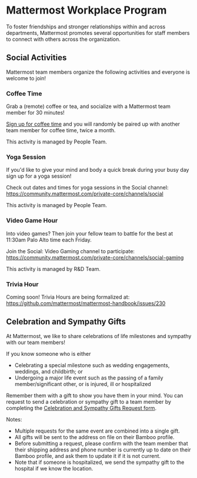 # Mattermost Workplace Program

To foster friendships and stronger relationships within and across departments, Mattermost promotes several opportunities for staff members to connect with others across the organization.

## Social Activities

Mattermost team members organize the following activities and everyone is welcome to join!

### Coffee Time

Grab a (remote) coffee or tea, and socialize with a Mattermost team member for 30 minutes!

[Sign up for coffee time](https://docs.google.com/spreadsheets/d/1MoHM7tI61F0gFMigcwaSYOBCKxvJAAiAVaefHWM8wBQ/edit#gid=0) and you will randomly be paired up with another team member for coffee time, twice a month.

This activity is managed by People Team.

### Yoga Session

If you'd like to give your mind and body a quick break during your busy day sign up for a yoga session! 

Check out dates and times for yoga sessions in the Social channel: https://community.mattermost.com/private-core/channels/social

This activity is managed by People Team.

### Video Game Hour

Into video games? Then join your fellow team to battle for the best at 11:30am Palo Alto time each Friday.

Join the Social: Video Gaming channel to participate: https://community.mattermost.com/private-core/channels/social-gaming

This activity is managed by R&D Team.

### Trivia Hour

Coming soon! Trivia Hours are being formalized at: https://github.com/mattermost/mattermost-handbook/issues/230

## Celebration and Sympathy Gifts

At Mattermost, we like to share celebrations of life milestones and sympathy with our team members!

If you know someone who is either
- Celebrating a special milestone such as wedding engagements, weddings, and childbirth; or
- Undergoing a major life event such as the passing of a family member/significant other, or is injured, ill or hospitalized

Remember them with a gift to show you have them in your mind. You can request to send a celebration or sympathy gift to a team member by completing the [Celebration and Sympathy Gifts Request form](https://docs.google.com/forms/d/1_ltFCvZhItVNWS6JV-glOnk1aU-d9oOfUZrW3zEiWhg/edit).

Notes:

  - Multiple requests for the same event are combined into a single gift.
  - All gifts will be sent to the address on file on their Bamboo profile.
  - Before submitting a request, please confirm with the team member that their shipping address and phone number is currently up to date on their Bamboo profile, and ask them to update it if it is not current.
  - Note that if someone is hospitalized, we send the sympathy gift to the hospital if we know the location.
